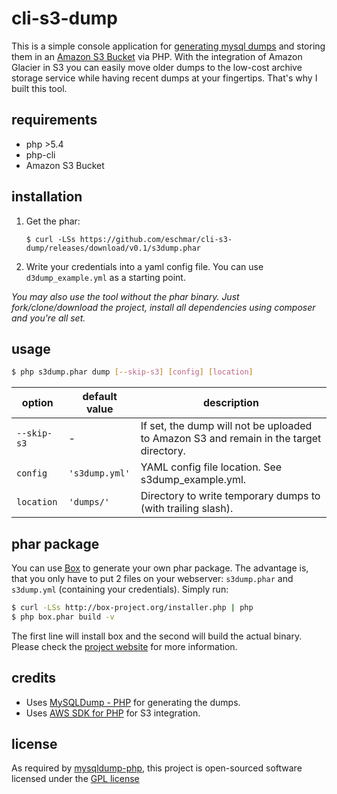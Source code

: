 # cli-s3-dump
This is a simple console application for [generating mysql dumps](https://github.com/ifsnop/mysqldump-php) and storing them in an [Amazon S3 Bucket](https://github.com/aws/aws-sdk-php) via PHP. With the integration of Amazon Glacier in S3 you can easily move older dumps to the low-cost archive storage service while having recent dumps at your fingertips. That's why I built this tool.

## requirements
* php >5.4
* php-cli
* Amazon S3 Bucket

## installation
1. Get the phar:

    ```
    $ curl -LSs https://github.com/eschmar/cli-s3-dump/releases/download/v0.1/s3dump.phar
    ```

2. Write your credentials into a yaml config file. You can use ``d3dump_example.yml`` as a starting point.

*You may also use the tool without the phar binary. Just fork/clone/download the project, install all dependencies using composer and you're all set.*

## usage
```sh
$ php s3dump.phar dump [--skip-s3] [config] [location]
```

option|default value|description
---|---|---
``--skip-s3``|-|If set, the dump will not be uploaded to Amazon S3 and remain in the target directory.
``config``|``'s3dump.yml'``|YAML config file location. See s3dump_example.yml.
``location``|``'dumps/'``|Directory to write temporary dumps to (with trailing slash).

## phar package
You can use [Box](https://github.com/box-project/box2) to generate your own phar package. The advantage is, that you only have to put 2 files on your webserver: ``s3dump.phar`` and ``s3dump.yml`` (containing your credentials). Simply run:

```sh
$ curl -LSs http://box-project.org/installer.php | php
$ php box.phar build -v
```
The first line will install box and the second will build the actual binary. Please check the [project website](https://github.com/box-project/box2) for more information.

## credits
* Uses [MySQLDump - PHP](https://github.com/ifsnop/mysqldump-php) for generating the dumps.
* Uses [AWS SDK for PHP](https://github.com/aws/aws-sdk-php) for S3 integration.

## license
As required by [mysqldump-php](https://github.com/ifsnop/mysqldump-php), this project is open-sourced software licensed under the [GPL license](http://www.gnu.org/copyleft/gpl.html)